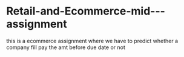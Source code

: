# Retail-and-Ecommerce-mid---assignment
this is a ecommerce assignment where we have to predict whether a company fill pay the amt before due date or not 
